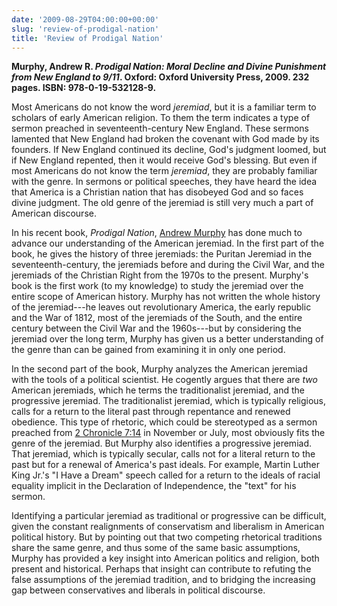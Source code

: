 ```yaml
---
date: '2009-08-29T04:00:00+00:00'
slug: 'review-of-prodigal-nation'
title: 'Review of Prodigal Nation'
---
```


**Murphy, Andrew R. *Prodigal Nation: Moral Decline and Divine Punishment from New England to 9/11*. Oxford: Oxford University Press, 2009. 232 pages. ISBN: 978-0-19-532128-9.**

Most Americans do not know the word *jeremiad*, but it is a familiar term to scholars of early American religion. To them the term indicates a type of sermon preached in seventeenth-century New England. These sermons lamented that New England had broken the covenant with God made by its founders. If New England continued its decline, God's judgment loomed, but if New England repented, then it would receive God's blessing. But even if most Americans do not know the term *jeremiad*, they are probably familiar with the genre. In sermons or political speeches, they have heard the idea that America is a Christian nation that has disobeyed God and so faces divine judgment. The old genre of the jeremiad is still very much a part of American discourse.

In his recent book, *Prodigal Nation*, [Andrew Murphy](http://wwwstage.valpo.edu/christc/murphy.html) has done much to advance our understanding of the American jeremiad. In the first part of the book, he gives the history of three jeremiads: the Puritan Jeremiad in the seventeenth-century, the jeremiads before and during the Civil War, and the jeremiads of the Christian Right from the 1970s to the present. Murphy's book is the first work (to my knowledge) to study the jeremiad over the entire scope of American history. Murphy has not written the whole history of the jeremiad---he leaves out revolutionary America, the early republic and the War of 1812, most of the jeremiads of the South, and the entire century between the Civil War and the 1960s---but by considering the jeremiad over the long term, Murphy has given us a better understanding of the genre than can be gained from examining it in only one period.

In the second part of the book, Murphy analyzes the American jeremiad with the tools of a political scientist. He cogently argues that there are *two* American jeremiads, which he terms the traditionalist jeremiad, and the progressive jeremiad. The traditionalist jeremiad, which is typically religious, calls for a return to the literal past through repentance and renewed obedience. This type of rhetoric, which could be stereotyped as a sermon preached from [2 Chronicle 7:14](http://www.esvstudybible.org/search?q=2+Chronicle+7:14) in November or July, most obviously fits the genre of the jeremiad. But Murphy also identifies a progressive jeremiad. That jeremiad, which is typically secular, calls not for a literal return to the past but for a renewal of America's past ideals. For example, Martin Luther King Jr.'s "I Have a Dream" speech called for a return to the ideals of racial equality implicit in the Declaration of Independence, the "text" for his sermon.

Identifying a particular jeremiad as traditional or progressive can be difficult, given the constant realignments of conservatism and liberalism in American political history. But by pointing out that two competing rhetorical traditions share the same genre, and thus some of the same basic assumptions, Murphy has provided a key insight into American politics and religion, both present and historical. Perhaps that insight can contribute to refuting the false assumptions of the jeremiad tradition, and to bridging the increasing gap between conservatives and liberals in political discourse.
